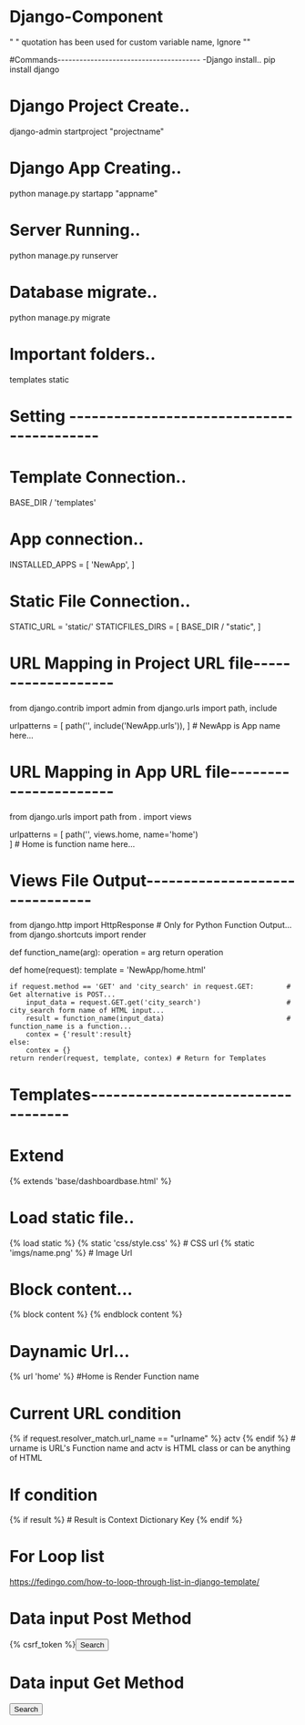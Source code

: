 # Django-Component
" " quotation has been used for custom variable name, Ignore ""

#Commands---------------------------------------
-Django install..
pip install django

# Django Project Create..
django-admin startproject "projectname"

# Django App Creating..
python manage.py startapp "appname"

# Server Running..
python manage.py runserver

# Database migrate..
python manage.py migrate

# Important folders..
templates
static



# Setting ------------------------------------------
# Template Connection..
BASE_DIR / 'templates'

# App connection..
INSTALLED_APPS = [
    'NewApp',
]

# Static File Connection..
STATIC_URL = 'static/'
STATICFILES_DIRS = [
    BASE_DIR / "static",
]


# URL Mapping in Project URL file-------------------
from django.contrib import admin
from django.urls import path, include

urlpatterns = [
    path('', include('NewApp.urls')),
]  # NewApp is App name here...



# URL Mapping in App URL file----------------------
from django.urls import path
from . import views

urlpatterns = [
    path('', views.home, name='home')  
] # Home is function name here...


# Views File Output-------------------------------
from django.http import HttpResponse # Only for Python Function Output...
from django.shortcuts import render

def function_name(arg):
  operation = arg
  return operation

def home(request):
    template = 'NewApp/home.html'
    
    if request.method == 'GET' and 'city_search' in request.GET:        # Get alternative is POST...
        input_data = request.GET.get('city_search')                     # city_search form name of HTML input...
        result = function_name(input_data)                              # function_name is a function...   
        contex = {'result':result}
    else:
        contex = {}  
    return render(request, template, contex) # Return for Templates
  
  
  
# Templates-----------------------------------
# Extend
{% extends 'base/dashboardbase.html' %}

# Load static file..
{% load static %}
{% static 'css/style.css' %} # CSS url
{% static 'imgs/name.png' %} # Image Url

# Block content...
{% block content %}
{% endblock content %}

# Daynamic Url...
{% url 'home' %} #Home is Render Function name

# Current URL condition
{% if request.resolver_match.url_name == "urlname" %} actv {% endif %} # urname is URL's Function name and actv is HTML class or can be anything of HTML

# If condition
{% if result %} # Result is Context Dictionary Key
{% endif %}

# For Loop list
https://fedingo.com/how-to-loop-through-list-in-django-template/

# Data input Post Method
<form action="" method="post">{% csrf_token %}<input type="submit" value="Search" name='input_name' class="btn btn-success fs-6 rounded-0 rounded-end"></form>

# Data input Get Method
<form action="" method="get"><input type="submit" value="Search" name='input_name' class="btn btn-success fs-6 rounded-0 rounded-end"></form>

